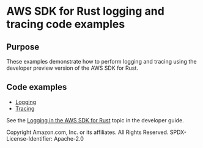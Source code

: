 # AWS SDK for Rust logging and tracing code examples

## Purpose

These examples demonstrate how to perform logging and tracing using the developer preview version of the AWS SDK for Rust.

## Code examples

- [Logging](logger/src/main.rs)
- [Tracing](tracing/src/main.rs)

See the [Logging in the AWS SDK for Rust](https://docs.aws.amazon.com/sdk-for-rust/latest/dg/logging.html) topic in the developer guide.

Copyright Amazon.com, Inc. or its affiliates. All Rights Reserved. SPDX-License-Identifier: Apache-2.0